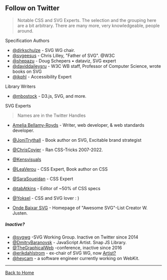 ## Follow on Twitter
> Notable CSS and SVG Experts. The selection and the grouping here are a bit arbitrary. There are many more, very knowledgeable, people around.

Specification Authors

* [@dirkschulze](https://twitter.com/dirkschulze) - SVG WG chair.
* [@svgeesus](https://twitter.com/svgeesus) - Chris Lilley, "Father of SVG". @W3C
* [@shepazu](https://twitter.com/shepazu) - Doug Schepers • dataviz, SVG expert
* [@daviddaileysru](https://twitter.com/daviddaileysru) - W3C WB staff, Professor of Computer Science, wrote books on SVG
* [@jkphl](https://twitter.com/jkphl) - Accessibility Expert


Library Writers

* [@mbostock](https://twitter.com/mbostock) - D3.js, SVG, and more.

SVG Experts

> Names are in the Twitter Handles

* [Amelia Bellamy-Royds](https://twitter.com/AmeliasBrain) - Writer, web developer, & web standards developer.
* [@JoniTrythall](https://twitter.com/JoniTrythall) - Book author on SVG, Excitable brand strategist
* [@ChrisCoyier](https://twitter.com/chriscoyier) - Ran CSS-Tricks 2007-2022.
* [@Kensvisuals](https://twitter.com/kens_visuals)
* [@LeaVerou](https://twitter.com/LeaVerou) - CSS Expert, Book author on CSS
* [@SaraSoueidan](https://twitter.com/SaraSoueidan) - CSS Expert
* [@tabAtkins](https://twitter.com/tabatkins) - Editor of ~50% of CSS specs
* [@Yoksel](https://twitter.com/yoksel_en) - CSS and SVG lover : )

* [Onde Baixar SVG](https://willianjusten.com.br/onde-baixar-svg) - Homepage of "Awesome SVG"-List Creator W. Justen.

##### Inactive?

* [@svgwg](https://twitter.com/svgwg) -SVG Working Group. Inactive on Twitter since 2014
* [@DmitryBaranovsk](https://twitter.com/DmitryBaranovsk) - JavaScript Artist. Snap JS Library.
* [@TheGraphicalWeb](https://twitter.com/TheGraphicalWeb) -conference, inactive since 2016
* [@erikdahlstrom](https://twitter.com/erikdahlstrom) - ex-chair of SVG WG, now [Artist?](http://xn--dahlstrm-t4a.net/)
* [@heycam](https://twitter.com/heycam) - a software engineer currently working on WebKit.

---
[Back to Home](https://github.com/knbknb/awesome-svg)
